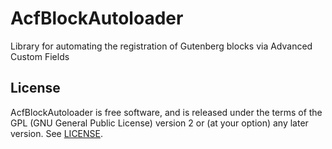 # AcfBlockAutoloader

Library for automating the registration of Gutenberg blocks via Advanced Custom Fields

## License
AcfBlockAutoloader is free software, and is released under the terms of the GPL (GNU General Public License) version 2 or (at your option) any later version. See [LICENSE](https://github.com/omgpress/omgcore/blob/main/license.txt).
